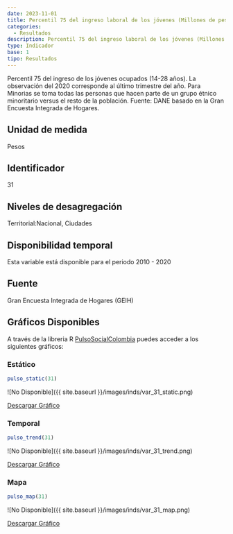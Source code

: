 ```yaml
---
date: 2023-11-01
title: Percentil 75 del ingreso laboral de los jóvenes (Millones de pesos) (nacional_etnia)
categories:
  - Resultados
description: Percentil 75 del ingreso laboral de los jóvenes (Millones de pesos)
type: Indicador
base: 1
tipo: Resultados
--- 
```


Percentil 75 del ingreso de los jóvenes ocupados (14-28 años). La observación del 2020 corresponde al último trimestre del año. Para Minorias se toma todas las personas que hacen parte de un grupo étnico minoritario versus el resto de la población.
Fuente: DANE basado en la Gran Encuesta Integrada de Hogares.

## Unidad de medida
Pesos

## Identificador
31

## Niveles de desagregación
Territorial:Nacional, Ciudades

## Disponibilidad temporal
Esta variable está disponible para el periodo 2010 - 2020

## Fuente
Gran Encuesta Integrada de Hogares (GEIH)

## Gráficos Disponibles

A través de la libreria R [PulsoSocialColombia](https://github.com/pulsosocialcolombia/PulsoSocialColombia) puedes acceder a los siguientes gráficos:

### Estático

``` R
pulso_static(31)
```

![No Disponible]({{ site.baseurl }}/images/inds/var_31_static.png)

<a href='{{ site.baseurl }}/images/inds/var_31_static.png'>Descargar Gráfico</a>

### Temporal

``` R
pulso_trend(31)
```

![No Disponible]({{ site.baseurl }}/images/inds/var_31_trend.png)

<a href='{{ site.baseurl }}/images/inds/var_31_trend.png'>Descargar Gráfico</a>

### Mapa

``` R
pulso_map(31)
```

![No Disponible]({{ site.baseurl }}/images/inds/var_31_map.png)

<a href='{{ site.baseurl }}/images/inds/var_31_map.png'>Descargar Gráfico</a>